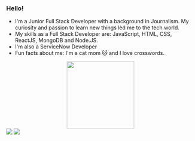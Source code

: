 ### Hello!

* I'm a Junior Full Stack Developer with a background in Journalism. My curiosity and passion to learn new things led me to the tech world.
* My skills as a Full Stack Developer are: JavaScript, HTML, CSS, ReactJS, MongoDB and Node.JS.
* I'm also a ServiceNow Developer
* Fun facts about me: I'm a cat mom 🐱 and I love crosswords.

<div align="center">
  <a href="https://github.com/raizagarcia">
  <img height="180em" src="https://github-readme-stats.vercel.app/api/top-langs/?username=raizagarcia&layout=compact&langs_count=7&theme=light"/>
</div>


<div>
  <a href="https://www.linkedin.com/in/raizagarcia/" target="_blank"><img src="https://img.shields.io/badge/Linkedin-0e76a8?style=for-the-badge&logo=Linkedin&logoColor=white" target="_blank"></a>
  <a href="mailto:raizagarcias@gmail.com" target="_blank"><img src="https://img.shields.io/badge/Gmail-D14836?style=for-the-badge&logo=gmail&logoColor=white" target="_blank"></a>

</div>
